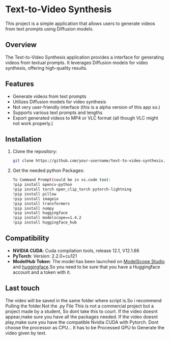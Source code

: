 # Text-to-Video Synthesis

This project is a simple application that allows users to generate videos from text prompts using Diffusion models.

## Overview

The Text-to-Video Synthesis application provides a interface for generating videos from textual prompts. It leverages Diffusion models for video synthesis, offering high-quality results.

## Features

- Generate videos from text prompts
- Utilizes Diffusion models for video synthesis
- Not very user-friendly interface (this is a alpha version of this app so.)
- Supports various text prompts and lengths
- Export generated videos to MP4 or VLC format (all though VLC might not work properly.)

## Installation

1. Clone the repository:

   ```bash
   git clone https://github.com/your-username/text-to-video-synthesis.git
   
2. Get the needed python Packages:

   ```bash
   To Command Prompt(could be in vs.code too):
   !pip install opencv-python
   !pip install torch open_clip_torch pytorch-lightning
   !pip install pillow
   !pip install imageio
   !pip install transformers
   !pip install numpy
   !pip install huggingface
   !pip install modelscope==1.4.2
   !pip install huggingface_hub
   
## Compatibility

- **NVIDIA CUDA**: Cuda compilation tools, release 12.1, V12.1.66
- **PyTorch**: Version: 2.2.0+cu121
- **ModelHub Token**: The model has been launched on [ModelScope Studio](https://modelscope.cn/studios/damo/text-to-video-synthesis/summary) and [huggingface](https://huggingface.co/spaces/damo-vilab/modelscope-text-to-video-synthesis).So you need to be sure that you have a Huggingface account and a token with it.

## Last touch
The video will be saved in the same folder where script is.So i recommend Pulling the folder.Not the .py File
This is not a commercial project but a project made by a student, So dont take this to court.
If the video doesnt appear,make sure you have all the packages needed.
If the video doesnt play,make sure you have the compatible Nvidia CUDA with Pytorch.
Dont choose the processor as CPU... It has to be Processed GPU to Generate the video given by text.






